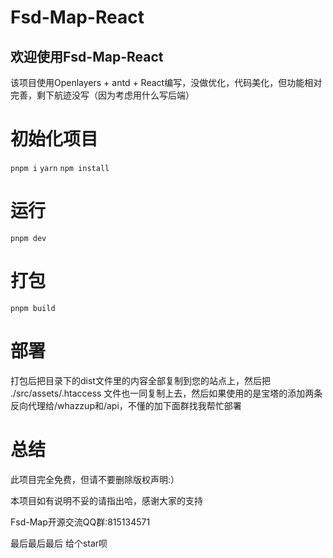 # Fsd-Map-React
## 欢迎使用Fsd-Map-React
该项目使用Openlayers + antd + React编写，没做优化，代码美化，但功能相对完善，剩下航迹没写（因为考虑用什么写后端）

# 初始化项目
`
    pnpm i
`
`
    yarn
`
`
    npm install
`
# 运行
`
    pnpm dev
`
# 打包
`
    pnpm build
`
# 部署
打包后把目录下的dist文件里的内容全部复制到您的站点上，然后把 ./src/assets/.htaccess 文件也一同复制上去，然后如果使用的是宝塔的添加两条反向代理给/whazzup和/api，不懂的加下面群找我帮忙部署

# 总结
此项目完全免费，但请不要删除版权声明:）

本项目如有说明不妥的请指出哈，感谢大家的支持

Fsd-Map开源交流QQ群:815134571


最后最后最后
给个star呗
